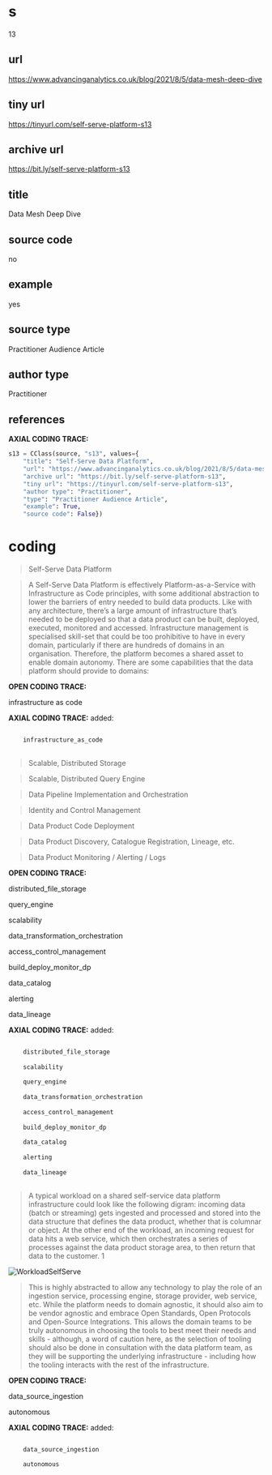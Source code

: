 # s 
13
## url
https://www.advancinganalytics.co.uk/blog/2021/8/5/data-mesh-deep-dive
## tiny url
https://tinyurl.com/self-serve-platform-s13
## archive url
https://bit.ly/self-serve-platform-s13
## title
Data Mesh Deep Dive
## source code
no
## example
yes
## source type 
Practitioner Audience Article
## author type
Practitioner
## references

**AXIAL CODING TRACE:**
``` python
s13 = CClass(source, "s13", values={
    "title": "Self-Serve Data Platform",
    "url": "https://www.advancinganalytics.co.uk/blog/2021/8/5/data-mesh-deep-dive",
    "archive url": "https://bit.ly/self-serve-platform-s13",
    "tiny url": "https://tinyurl.com/self-serve-platform-s13",
    "author type": "Practitioner",
    "type": "Practitioner Audience Article",
    "example": True,
    "source code": False})
```

# coding

> Self-Serve Data Platform

> A Self-Serve Data Platform is effectively Platform-as-a-Service with Infrastructure as Code principles, with some additional abstraction to lower the barriers of entry needed to build data products.
Like with any architecture, there’s a large amount of infrastructure that’s needed to be deployed so that a data product can be built, deployed, executed, monitored and accessed. Infrastructure management is specialised skill-set that could be too prohibitive to have in every domain, particularly if there are hundreds of domains in an organisation. Therefore, the platform becomes a shared asset to enable domain autonomy.
There are some capabilities that the data platform should provide to domains:

**OPEN CODING TRACE:**

infrastructure as code

**AXIAL CODING TRACE:**
added:
``` python

    infrastructure_as_code
    
```

> Scalable, Distributed Storage

> Scalable, Distributed Query Engine

> Data Pipeline Implementation and Orchestration

> Identity and Control Management

> Data Product Code Deployment

> Data Product Discovery, Catalogue Registration, Lineage, etc.

> Data Product Monitoring / Alerting / Logs

**OPEN CODING TRACE:**

distributed_file_storage

query_engine

scalability

data_transformation_orchestration

access_control_management

build_deploy_monitor_dp

data_catalog

alerting

data_lineage

**AXIAL CODING TRACE:**
added:
``` python

    distributed_file_storage
    
    scalability
    
    query_engine
    
    data_transformation_orchestration
    
    access_control_management
    
    build_deploy_monitor_dp
    
    data_catalog
    
    alerting
    
    data_lineage
    
```

> A typical workload on a shared self-service data platform infrastructure could look like the following digram: incoming data (batch or streaming) gets ingested and processed and stored into the data structure that defines the data product, whether that is columnar or object. At the other end of the workload, an incoming request for data hits a web service, which then orchestrates a series of processes against the data product storage area, to then return that data to the customer. 1

![WorkloadSelfServe](https://images.squarespace-cdn.com/content/v1/5bce4071ab1a620db382773e/1628180630376-UUG2QM65LB97K6IY7CGM/data-product-self-serve-infra.png?format=1500w)

> This is highly abstracted to allow any technology to play the role of an ingestion service, processing engine, storage provider, web service, etc. While the platform needs to domain agnostic, it should also aim to be vendor agnostic and embrace Open Standards, Open Protocols and Open-Source Integrations. This allows the domain teams to be truly autonomous in choosing the tools to best meet their needs and skills - although, a word of caution here, as the selection of tooling should also be done in consultation with the data platform team, as they will be supporting the underlying infrastructure - including how the tooling interacts with the rest of the infrastructure.

**OPEN CODING TRACE:**

data_source_ingestion

autonomous

**AXIAL CODING TRACE:**
added:
``` python

    data_source_ingestion
    
    autonomous
    
```





